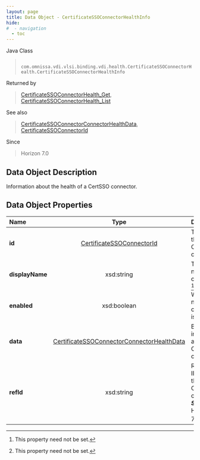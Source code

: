 ```yaml
---
layout: page
title: Data Object - CertificateSSOConnectorHealthInfo
hide:
#  - navigation
  - toc
---
```






Java Class
> ` com.omnissa.vdi.vlsi.binding.vdi.health.CertificateSSOConnectorHealth.CertificateSSOConnectorHealthInfo`

Returned by
> [CertificateSSOConnectorHealth_Get](vdi.health.CertificateSSOConnectorHealth.md#get), [CertificateSSOConnectorHealth_List](vdi.health.CertificateSSOConnectorHealth.md#list)

See also
> [CertificateSSOConnectorConnectorHealthData](vdi.health.CertificateSSOConnectorHealth.ConnectorHealthData.md), [CertificateSSOConnectorId](vdi.entity.CertificateSSOConnectorId.md)

Since
> Horizon 7.0


## Data Object Description

Information about the health of a CertSSO connector.

## Data Object Properties

 Name | Type | Description
:---|:---:|:---
**id**| [CertificateSSOConnectorId](vdi.entity.CertificateSSOConnectorId.md)|  The ID of the CertSSO connector.
**displayName**|  xsd:string|  The display name of the connector. [^1]
**enabled**|  xsd:boolean|  Whether or not the connector is enabled.
**data**| [CertificateSSOConnectorConnectorHealthData](vdi.health.CertificateSSOConnectorHealth.ConnectorHealthData.md)|  Base health information about the CertSSO connector.
**refId**|  xsd:string|  Reference ID used for this CertSSO connector.  **_Since_** Horizon 7.11 [^1]


 


[^1]: This property need not be set.